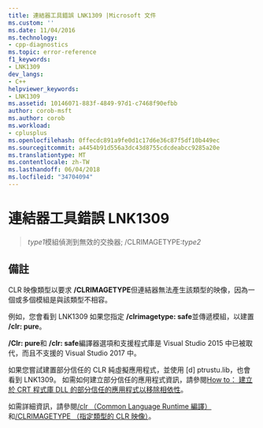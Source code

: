 ```yaml
---
title: 連結器工具錯誤 LNK1309 |Microsoft 文件
ms.custom: ''
ms.date: 11/04/2016
ms.technology:
- cpp-diagnostics
ms.topic: error-reference
f1_keywords:
- LNK1309
dev_langs:
- C++
helpviewer_keywords:
- LNK1309
ms.assetid: 10146071-883f-4849-97d1-c7468f90efbb
author: corob-msft
ms.author: corob
ms.workload:
- cplusplus
ms.openlocfilehash: 0ffecdc891a9fe0d1c17d6e36c87f5df10b449ec
ms.sourcegitcommit: a4454b91d556a3dc43d8755cdcdeabcc9285a20e
ms.translationtype: MT
ms.contentlocale: zh-TW
ms.lasthandoff: 06/04/2018
ms.locfileid: "34704094"
---
```

# <a name="linker-tools-error-lnk1309"></a>連結器工具錯誤 LNK1309

> *type1*模組偵測到無效的交換器; /CLRIMAGETYPE:*type2*

## <a name="remarks"></a>備註

CLR 映像類型以要求 **/CLRIMAGETYPE**但連結器無法產生該類型的映像，因為一個或多個模組是與該類型不相容。

例如，您會看到 LNK1309 如果您指定 **/clrimagetype: safe**並傳遞模組，以建置 **/clr: pure**。

**/Clr: pure**和 **/clr: safe**編譯器選項和支援程式庫是 Visual Studio 2015 中已被取代，而且不支援的 Visual Studio 2017 中。

如果您嘗試建置部分信任的 CLR 純虛擬應用程式，並使用 [d] ptrustu.lib，也會看到 LNK1309。 如需如何建立部分信任的應用程式資訊，請參閱[How to： 建立於 CRT 程式庫 DLL 的部分信任的應用程式以移除相依性](../../dotnet/create-a-partially-trusted-application.md)。

如需詳細資訊，請參閱[/clr （Common Language Runtime 編譯）](../../build/reference/clr-common-language-runtime-compilation.md)和[/CLRIMAGETYPE （指定類型的 CLR 映像）](../../build/reference/clrimagetype-specify-type-of-clr-image.md)。